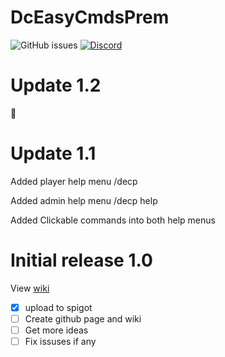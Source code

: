 
# DcEasyCmdsPrem
![GitHub issues](https://img.shields.io/github/issues/doragoncraft/DcEasyCmdsPrem.svg?style=for-the-badge)
[![Discord](https://img.shields.io/discord/381442112400523264.svg?style=for-the-badge)](https://discordapp.com/invite/VMx9JmY)

# Update 1.2
:thinking: 

# Update 1.1

  Added player help menu /decp

  Added admin help menu /decp help

  Added Clickable commands into both help menus

# Initial release 1.0
View [wiki](https://github.com/doragoncraft/DcEasyCmdsPrem/wiki)

- [x] upload to spigot 
- [ ] Create github page and wiki
- [ ] Get more ideas
- [ ] Fix issuses if any

